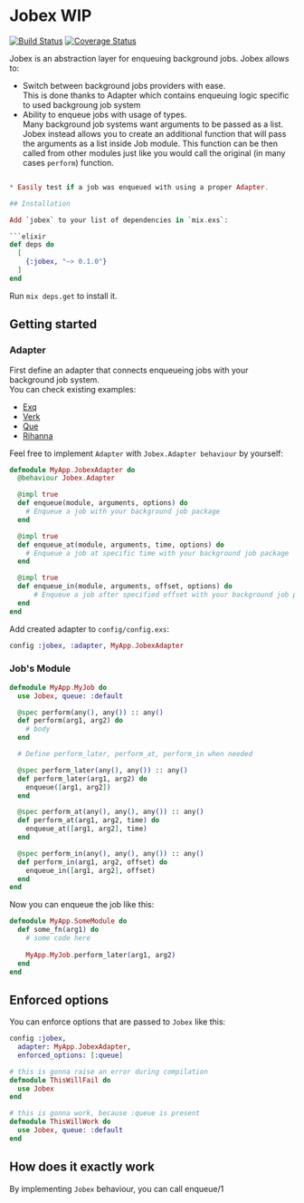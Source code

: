 # Jobex WIP

[![Build Status](https://travis-ci.org/DiodonHystrix/jobex.svg?branch=master)](https://travis-ci.org/DiodonHystrix/jobex)
[![Coverage Status](https://coveralls.io/repos/github/DiodonHystrix/jobex/badge.svg?branch=master)](https://coveralls.io/github/DiodonHystrix/jobex?branch=master)

Jobex is an abstraction layer for enqueuing background jobs. Jobex allows to:
  
* Switch between background jobs providers with ease.  
This is done thanks to Adapter which contains enqueuing logic specific to used backgroung job system
* Ability to enqueue jobs with usage of types.  
Many background job systems want arguments to be passed as a list. Jobex instead allows you to create an additional function that will pass the arguments as a list inside Job module. This function can be then called from other modules just like you would call the original (in many cases `perform`) function.
```elixir 

* Easily test if a job was enqueued with using a proper Adapter.

## Installation

Add `jobex` to your list of dependencies in `mix.exs`:

```elixir
def deps do
  [
    {:jobex, "~> 0.1.0"}
  ]
end
```

Run `mix deps.get` to install it.

## Getting started

### Adapter

First define an adapter that connects enqueueing jobs with your background job system.  
You can check existing examples:

- [Exq](docs/adapters/exq.md)
- [Verk](docs/adapters/verk.md)
- [Que](docs/adapters/que.md)
- [Rihanna](docs/adapters/rihanna.md)

Feel free to implement `Adapter` with `Jobex.Adapter behaviour` by yourself:

```elixir
defmodule MyApp.JobexAdapter do
  @behaviour Jobex.Adapter

  @impl true
  def enqueue(module, arguments, options) do
    # Enqueue a job with your background job package
  end

  @impl true
  def enqueue_at(module, arguments, time, options) do
    # Enqueue a job at specific time with your background job package
  end

  @impl true
  def enqueue_in(module, arguments, offset, options) do
      # Enqueue a job after specified offset with your background job package
  end
end
```

Add created adapter to `config/config.exs`:

```elixir
config :jobex, :adapter, MyApp.JobexAdapter
```

### Job's Module

```elixir
defmodule MyApp.MyJob do
  use Jobex, queue: :default

  @spec perform(any(), any()) :: any()
  def perform(arg1, arg2) do
    # body
  end

  # Define perform_later, perform_at, perform_in when needed

  @spec perform_later(any(), any()) :: any()
  def perform_later(arg1, arg2) do
    enqueue([arg1, arg2])
  end

  @spec perform_at(any(), any(), any()) :: any()
  def perform_at(arg1, arg2, time) do
    enqueue_at([arg1, arg2], time)
  end

  @spec perform_in(any(), any(), any()) :: any()
  def perform_in(arg1, arg2, offset) do
    enqueue_in([arg1, arg2], offset)
  end
end

```

Now you can enqueue the job like this:
```elixir
defmodule MyApp.SomeModule do
  def some_fn(arg1) do
    # some code here
    
    MyApp.MyJob.perform_later(arg1, arg2)
  end
end
```

## Enforced options

You can enforce options that are passed to `Jobex` like this:

```elixir
config :jobex,
  adapter: MyApp.JobexAdapter,
  enforced_options: [:queue]
```

```elixir
# this is gonna raise an error during compilation
defmodule ThisWillFail do
  use Jobex
end

# this is gonna work, because :queue is present
defmodule ThisWillWork do
  use Jobex, queue: :default
end
```

## How does it exactly work

By implementing `Jobex` behaviour, you can call enqueue/1
